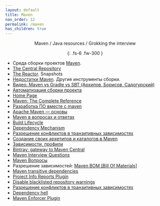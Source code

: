 ```yaml
---
layout: default
title: Maven
nav_order: 12
permalink: /maven
has_children: true
---
```

<div align="center" markdown="1">
Maven / Java resources / Grokking the interview

{: .fs-6 .fw-300 }
</div>

- Среда сборки проектов <a href="http://www.apache-maven.ru/" target="_blank">Maven</a>.
- <a href="http://search.maven.org/#browse">The Central Repository</a>
- <a href="http://maven.apache.org/guides/mini/guide-multiple-modules.html">The Reactor</a>. Snapshots
- <a href="http://habrahabr.ru/blogs/java/106717/" target="_blank">Недостатки Maven</a>. Другие инструменты сборки.
- <a href="https://www.youtube.com/watch?v=21qdRgFsTy0">Видео: Maven vs Gradle vs SBT (Архипов, Борисов, Садогурский)</a>
- <a href="http://habrahabr.ru/post/77333/">Автоматизация сборки проекта</a>
- <a href="http://maven.apache.org/">Home Page</a>
- <a href="http://books.sonatype.com/mvnref-book/reference/index.html">Maven: The Complete Reference</a>
- <a href="http://study-and-dev.com/blog/build_management_maven_1/">Разработка ПО вместе с maven</a>
- <a href="https://habr.com/ru/post/77382/">Apache Maven — основы</a>
- <a href="http://java-online.ru/maven-faq.xhtml/">Maven в вопросах и ответах</a>
- <a href="http://maven.apache.org/guides/introduction/introduction-to-the-lifecycle.html">Build Lifecycle</a>
- <a href="http://maven.apache.org/guides/introduction/introduction-to-dependency-mechanism.html">Dependency Mechanism</a>
- <a href="https://habr.com/ru/company/jugru/blog/191246//">Разрешение конфликтов в транзитивных зависимостях</a>
- <a href="http://habrahabr.ru/post/111408/">Создание своих архетипов и каталогов в Maven</a>
- <a href="http://www.ibm.com/developerworks/ru/library/j-5things13/">Зависимости, профили</a>
- <a href="http://blog.bintray.com/2014/02/11/bintray-as-pain-free-gateway-to-maven-central/">Bintray: gateway to Maven Central</a>
- <a href="https://www.tutorialspoint.com/maven/maven_interview_questions.htm/">Maven Interview Questions</a>
- <a href="https://jsehelper.blogspot.com/2016/05/maven-1.html/">Maven Вопросы</a>
-  Разрешение зависимостей: <a href="http://howtodoinjava.com/2014/02/18/maven-bom-bill-of-materials-dependency/">Maven BOM [Bill Of Materials]
- <a href="https://maven.apache.org/guides/introduction/introduction-to-dependency-mechanism.html">Maven transitive dependencies</a>
- <a href="https://maven.apache.org/components/plugins/maven-project-info-reports-plugin/">Project Info Reports Plugin</a>
- <a href="http://stackoverflow.com/questions/28098566/maven-site-warning-the-repository-url-https-maven-repository-dev-java-net-no/40040093#40040093">Disable blacklisted repository warnings</a>
- <a href="https://habrahabr.ru/company/jugru/blog/191246/">Разрешение конфликтов в транзитивных зависимостях</a>
- <a href="https://ru.wikipedia.org/wiki/Dependency_hell">Dependency hell</a>
- <a href="http://maven.apache.org/enforcer/maven-enforcer-plugin/">Maven Enforcer Plugin</a>

